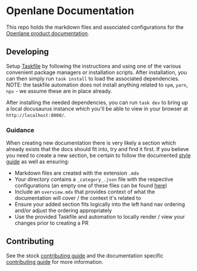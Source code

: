 # Openlane Documentation

This repo holds the markdown files and associated configurations for the [Openlane product documentation](https://docs.theopenlane.io).

## Developing

Setup [Taskfile](https://taskfile.dev/installation/) by following the instructions and using one of the various convenient package managers or installation scripts. After installation,
you can then simply run `task install` to load the associated dependencies. NOTE: the taskfile automation does not install anything related to `npm`, `yarn`, `npx` - we assume these are
in place already.

After installing the needed dependencies, you can run `task dev` to bring up a local docusaurus instance which you'll be able to view in your browser at `http://localhost:8000/`.

### Guidance

When creating new documentation there is very likely a section which already exists that the docs should fit into, try and find it first. If you believe you need to create a new section,
be certain to follow the documented [style guide](docs/docs/docs/platform/contributing/styleguide.mdx) as well as ensuring:

* Markdown files are created with the extension `.mdx`
* Your directory contains a `_category_.json` file with the respective configurations (an empty one of these files can be found [here](templates/_category_.json))
* Include an `overview.mdx` that provides context of what the documentation will cover / the context it's related to
* Ensure your added section fits logically into the left hand nav ordering and/or adjust the ordering appropriately
* Use the provided Taskfile and automation to locally render / view your changes prior to creating a PR

## Contributing

See the stock [contributing guide](.github/CONTRIBUTING.md) and the documentation specific [contributing guide](docs/docs/docs/platform/contributing/styleguide.mdx) for more information.
